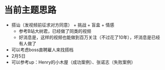 # 当前主题思路
- 搭讪（发视频前征求对方同意） + 挑战 + 盲盒 + 情感
  - 参考B站大树君，已经做了同类的视频
  - 好消息是，这样的视频也能做到百万关注（不过花了10年），坏消息是已经有人做了
- 可以考虑boss直聘雇人来找搭档
- 2月5日
- 可以参考up：Henry的小木屋（成功案例）、张诺志（失败案例）
